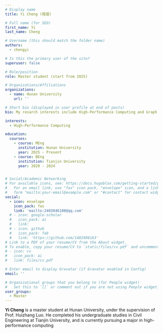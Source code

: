 ```yaml
---
# Display name
title: Yi Cheng (程熠)

# Full name (for SEO)
first_name: Yi
last_name: Cheng

# Username (this should match the folder name)
authors:
  - chengyi

# Is this the primary user of the site?
superuser: false

# Role/position
role: Master student (start from 2025)

# Organizations/Affiliations
organizations:
  - name: Hunan University
    url: ''

# Short bio (displayed in user profile at end of posts)
bio: My resarch interests include High-Performance Computing and Graph computing

interests:
  - High-Performance Computing

education:
  courses:
    - course: MEng
      institution: Hunan University
      year: 2025 - Present
    - course: BEng
      institution: Tianjin University
      year: 2020 - 2024


# Social/Academic Networking
# For available icons, see: https://docs.hugoblox.com/getting-started/page-builder/#icons
#   For an email link, use "fas" icon pack, "envelope" icon, and a link in the
#   form "mailto:your-email@example.com" or "#contact" for contact widget.
social:
  - icon: envelope
    icon_pack: fas
    link: 'mailto:2403846180@qq.com'
  # - icon: google-scholar
  #   icon_pack: ai
  #   link: 
  # - icon: github
  #   icon_pack: fab
  #   link: 'https://github.com/1482908163'
# Link to a PDF of your resume/CV from the About widget.
# To enable, copy your resume/CV to `static/files/cv.pdf` and uncomment the lines below.
# - icon: cv
#   icon_pack: ai
#   link: files/cv.pdf

# Enter email to display Gravatar (if Gravatar enabled in Config)
email: ''

# Organizational groups that you belong to (for People widget)
#   Set this to `[]` or comment out if you are not using People widget.
user_groups:
  - Master
---
```


**Yi Cheng** is a master student at Hunan University, under the supervision of Prof. Huizhang Luo. He completed his undergraduate studies in Civil Engineering at Tianjin University, and is currently pursuing a major in high-performance computing